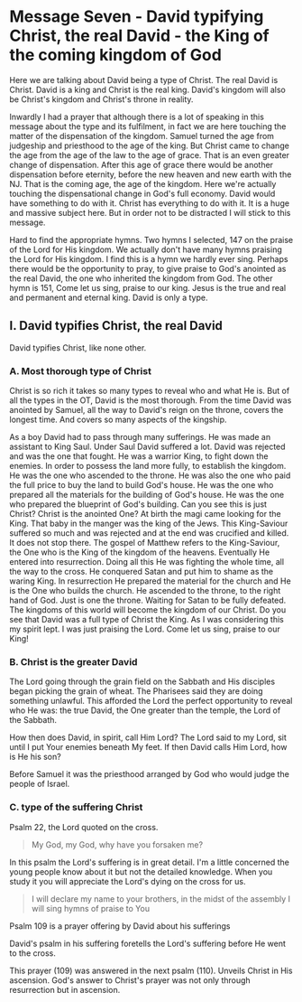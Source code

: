 # Message Seven - David typifying Christ, the real David - the King of the coming kingdom of God

Here we are talking about David being a type of Christ. The real David is Christ. David is a king and Christ is the real king. David's kingdom will also be Christ's kingdom and Christ's throne in reality.

Inwardly I had a prayer that although there is a lot of speaking in this message about the type and its fulfilment, in fact we are here touching the matter of the dispensation of the kingdom. Samuel turned the age from judgeship and priesthood to the age of the king. But Christ came to change the age from the age of the law to the age of grace. That is an even greater change of dispensation. After this age of grace there would be another dispensation before eternity, before the new heaven and new earth with the NJ. That is the coming age, the age of the kingdom. Here we're actually touching the dispensational change in God's full economy. David would have something to do with it. Christ has everything to do with it. It is a huge and massive subject here. But in order not to be distracted I will stick to this message.

Hard to find the appropriate hymns. Two hymns I selected, 147 on the praise of the Lord for His kingdom. We actually don't have many hymns praising the Lord for His kingdom. I find this is a hymn we hardly ever sing. Perhaps there would be the opportunity to pray, to give praise to God's anointed as the real David, the one who inherited the kingdom from God. The other hymn is 151, Come let us sing, praise to our king. Jesus is the true and real and permanent and eternal king. David is only a type.

## I. David typifies Christ, the real David

David typifies Christ, like none other.

### A. Most thorough type of Christ

Christ is so rich it takes so many types to reveal who and what He is. But of all the types in the OT, David is the most thorough. From the time David was anointed by Samuel, all the way to David's reign on the throne, covers the longest time. And covers so many aspects of the kingship.

As a boy David had to pass through many sufferings. He was made an assistant to King Saul. Under Saul David suffered a lot. David was rejected and was the one that fought. He was a warrior King, to fight down the enemies. In order to possess the land more fully, to establish the kingdom. He was the one who ascended to the throne. He was also the one who paid the full price to buy the land to build God's house. He was the one who prepared all the materials for the building of God's house. He was the one who prepared the blueprint of God's building. Can you see this is just Christ? Christ is the anointed One? At birth the magi came looking for the King. That baby in the manger was the king of the Jews. This King-Saviour suffered so much and was rejected and at the end was crucified and killed. It does not stop there. The gospel of Matthew refers to the King-Saviour, the One who is the King of the kingdom of the heavens. Eventually He entered into resurrection. Doing all this He was fighting the whole time, all the way to the cross. He conquered Satan and put him to shame as the waring King. In resurrection He prepared the material for the church and He is the One who builds the church. He ascended to the throne, to the right hand of God. Just is one the throne. Waiting for Satan to be fully defeated. The kingdoms of this world will become the kingdom of our Christ. Do you see that David was a full type of Christ the King. As I was considering this my spirit lept. I was just praising the Lord. Come let us sing, praise to our King!

### B. Christ is the greater David

The Lord going through the grain field on the Sabbath and His disciples began picking the grain of wheat. The Pharisees said they are doing something unlawful. This afforded the Lord the perfect opportunity to reveal who He was: the true David, the One greater than the temple, the Lord of the Sabbath.

How then does David, in spirit, call Him Lord? The Lord said to my Lord, sit until I put Your enemies beneath My feet. If then David calls Him Lord, how is He his son?

Before Samuel it was the priesthood arranged by God who would judge the people of Israel.

### C. type of the suffering Christ

Psalm 22, the Lord quoted on the cross.

> My God, my God, why have you forsaken me?

In this psalm the Lord's suffering is in great detail. I'm a little concerned the young people know about it but not the detailed knowledge. When you study it you will appreciate the Lord's dying on the cross for us.

> I will declare my name to your brothers, in the midst of the assembly I will sing hymns of praise to You

Psalm 109 is a prayer offering by David about his sufferings

David's psalm in his suffering foretells the Lord's suffering before He went to the cross.

This prayer (109) was answered in the next psalm (110). Unveils Christ in His ascension. God's answer to Christ's prayer was not only through resurrection but in ascension.